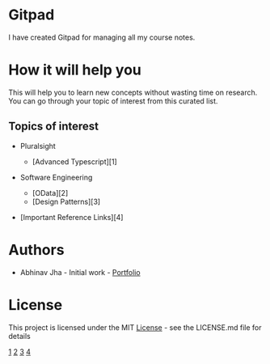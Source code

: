 # Gitpad
I have created Gitpad for managing all my course notes.

# How it will help you
This will help you to learn new concepts without wasting time on research. You can go through your topic of interest from this curated list.

## Topics of interest
- Pluralsight
  - [Advanced Typescript][1]
- Software Engineering
  - [OData][2]
  - [Design Patterns][3]

- [Important Reference Links][4]

# Authors
- Abhinav Jha - Initial work - [Portfolio](https://github.com/abhinav2127)

# License
This project is licensed under the MIT [License](LICENSE) - see the LICENSE.md file for details


<!-- Links and Images -->
[1](Pluralsight_Advanced_Typescript/README.md)
[2](OData/README.md)
[3](designpatterns/README.md)
[4](reflinks.md)
